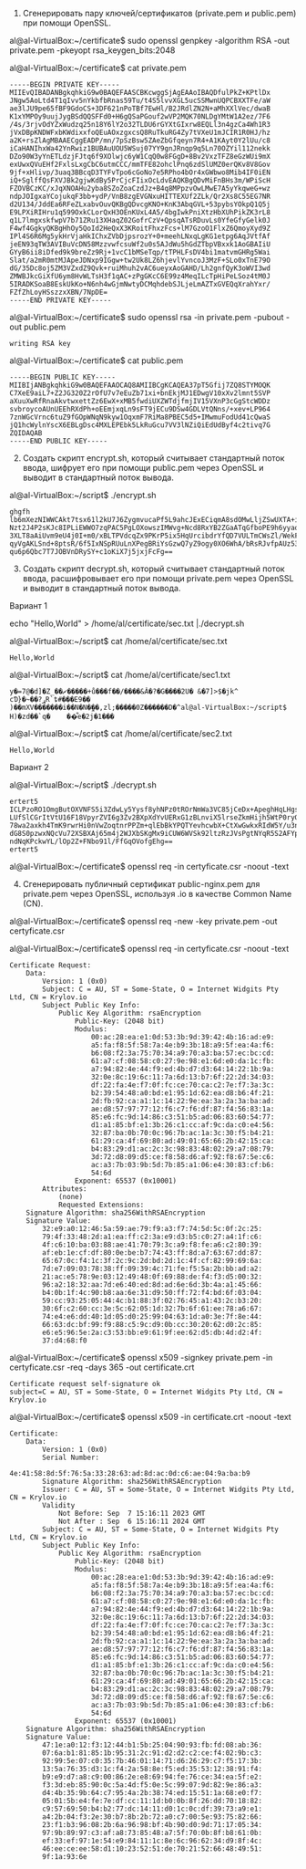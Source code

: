 1. Сгенерировать пару ключей/сертификатов (private.pem и public.pem) при помощи OpenSSL.

al@al-VirtualBox:~/certificate$ sudo openssl genpkey -algorithm RSA -out private.pem -pkeyopt rsa_keygen_bits:2048

al@al-VirtualBox:~/certificate$ cat private.pem 
````
-----BEGIN PRIVATE KEY-----
MIIEvQIBADANBgkqhkiG9w0BAQEFAASCBKcwggSjAgEAAoIBAQDfulPkZ+KPtlDx
JNgw5AoLtd4T1qIvv5nYkbfbRnas59Tu/t4S5lvvXGL5ucSSMwnUQPCBXXTFe/aW
ae3lJU9pe65fBF9GdoCS+3DF621nPoTBf7EwHl/B2JRdlZN2N+aMhXXlVec/dwaB
K1xYMPOy9uujJygBSdQQSFFd0+H6gQSaPGouf2wVP2MQK70NLDgYMtW1A2ez/7F6
/4s/3rjvOdYZxWudzq25n18Y6lY2o32TLDU6rGYXtGIxrw8EQLl3n4gzCa4Wh1R3
jVxDBpKNDWFxbKWdixxfoQEuAOxzgxcsQ8RuTkuRG4Zy7tVXeU1mJCIR1R0HJ/hz
a2K+rsZlAgMBAAECggEADP/mn/7pSzBsw5ZAeZbGfqeyn7R4+A1KAyt0Y2lUu/c8
iCaHANIhxWa42YnRwiz1BUBAuUOU5WSuj07YY9gnJRnqp9q5Ln70OZYil112nekk
DZo90W3yYnETLdzjFJtq6f9XOlwjc6yW1CqQ0w8FGgD+8Bv2VxzTFZ8eGzWUi9mX
exUwxQVuEHf2FxlsLxgCbC6utmCCC/mmTFE82ohclPnq6zdSlUMZ0erQKv8V8Gov
9jf+xHlivp/3uaq3BBcqD3TYFvTpo6cGoNo7e5RPho4bOr4xGWbwo8Mib4IF0iEN
iQ+SglffQsFXVJBk2gjwKdBy5PrCjcFIixOcLdvEAQKBgQDvMiFnBHs3m/WPiScH
FZOVBCzKC/xJqXNOAHu2yba8SZoZoaCzdJz+B4q8MPpzvOwLMwE7A5yYkqweG+wz
ndpJOIgxaYCojukqF3bb+ydP/VnB8zgEVGNxuHITTEXUf2ZLk/Qr2Xs8C55EG7NR
d2U134/JddEa6RFeZLxabvOuvQKBgQDvcgKNO+KnK3AbqGVL+53pybsYOkpQ1Q5j
E9LPXiRIHru1q599OxkCLorQxH3OEnKUxL4A5/4bgIwkPniXtzHbXUhPikZK3rL8
q1L7lmgxskfwpV7b71ZRu13XHaqZ02GofrCzV+QpsqATsRDuvLs0YfeGfyGelk0J
F4wf4GgkyQKBgHhOy5QoId2HeQxX3KRoitFhxzFcs+lM7GzoO1FlxZ6QmoyXyd9Z
IPl4S6R6Mg5ykHrVjaHkIChxZVbDjpsrozY+0+meehLNxqLgKG1etpg6AqJVtfAf
jeEN93qTW3AVIBuVcDN58MzzvwfcsuWf2u0s5AJdWu5hGdZTbpVBxxk1AoGBAIiU
GYyB6ii8iDfed9k9breZz9Rj+1vcC1bMSeTqp/tTPHLFsDV4bi1matvmGHRg5Wai
Slat/a2mR0mtMJApeJDNxp9IGgw+tw2Uk8LZ6hjevlYvncoJ3MzF+SLo0xTnE79O
dG/35Dc8oj5ZM3VZxdZ9Qvk+ruiMhuh2vAC6ueyxAoGAHD/Lh2gnfQyK3oWVI3wd
ZMWBJkcGiXfU6ym8HvWLTsH3f1qAC+zPgGKcC6E99z4MeqILcTpHiPeLSoz4tM0J
5IRADKSoaB8EskUkKo+N6nh4wGjmNwtyDCMqhdebSJLjeLmAZTxGVEQqXrahYxr/
FZfZhLoyHSszzxXBN/7NpDE=
-----END PRIVATE KEY-----
````
al@al-VirtualBox:~/certificate$ sudo openssl rsa -in private.pem -pubout -out public.pem 
````
writing RSA key
````
al@al-VirtualBox:~/certificate$ cat public.pem 
````
-----BEGIN PUBLIC KEY-----
MIIBIjANBgkqhkiG9w0BAQEFAAOCAQ8AMIIBCgKCAQEA37pT5Gfij7ZQ8STYMOQK
C7XeE9aiL7+Z2JG320Z2rOfU7v7eEuZb71xi+bnEkjMJ1EDwgV10xXv2lmnt5SVP
aXuuXwRfRnaAkvtwxettZz6EwX+xMB5fwdiUXZWTdjfmjIV15VXnP3cGgStcWDDz
svbroycoAUnUEEhRXdPh+oEEmjxqLn9sFT9jECu9DSw4GDLVtQNns/+xev+LP964
7znWGcVrnc6tuZ9fGOpWNqN9kyw1OqxmF7RiMa8PBEC5d5+IMwmuFodUd41cQwaS
jQ1hcWylnYscX6EBLgDsc4MXLEPEbk5LkRuGcu7VV3lNZiQiEdUdByf4c2tivq7G
ZQIDAQAB
-----END PUBLIC KEY-----
````
2. Создать скрипт encrypt.sh, который считывает стандартный поток ввода, шифрует его при помощи public.pem через OpenSSL и выводит в стандартный поток вывода.

al@al-VirtualBox:~/script$ ./encrypt.sh 
````
ghgfh
lb6mXezNIWWCAkt7tsx61l2kU7J6ZygmvucaPf5L9ahcJExECiqmA8sdOMwLljZSwUXTA+iNScWY
Nzt2J4P2sKJc8IPLiEWWO7zqPAC5PgLOXowszIMWvg+Ncd8RxYB2ZGaATqGfboPE9h6yyaqJfrJu
3XLT8aAiUvm9eU4j0I+m0/xBLTPVdcqZx9PKrP5ix5HqUrcibdrYfQD7VULTmCWsZl/WekFjPBgm
qyVgAKLSnd+8ptsR/6f5IxNSpRUuLnXPegBRiYsGzwQ7yZ9ogy0XO6WhA/bRsRJvfpAUz53Mhqs4
qu6p6Qbc7T7JOBVnDRySY+c1oKiX7j5jxjFcFg==
````
3. Создать скрипт decrypt.sh, который считывает стандартный поток ввода, расшифровывает его при помощи private.pem через OpenSSL и выводит в стандартный поток вывода.

Вариант 1

echo "Hello,World" > /home/al/certificate/sec.txt |./decrypt.sh

al@al-VirtualBox:~/script$ cat /home/al/certificate/sec.txt
````
Hello,World
````
al@al-VirtualBox:~/script$ cat /home/al/certificate/sec1.txt
````
y�=7@�d]�Z_��ޗ�����+ů���f��/����&Ă�?�G����2U� &�7]>$�jk^
cƊ}�~��?ړR`ȶ#���E9��
)��mXV�������i��N�N�̼��,zl;�����0Z������D�^al@al-VirtualBox:~/script$ H)�zd��`q�	��͋e�2j�1���
````
al@al-VirtualBox:~/script$ cat /home/al/certificate/sec2.txt
````
Hello,World
````

Вариант 2

al@al-VirtualBox:~/script$ ./decrypt.sh 
````
ertert5
ICLPzoRO1OmgButOXVNFS5i3ZdwLy5Yysf8yhNPz0tROrNmWa3VC85jCeDx+ApeghHqLHgsOI+/d
LUfSlCGrItVtU16F18VpyrZVI6g3Zv2BXpXdYvUERxG1zBLnviX5lrseZkmHijh5WtP0ryG3tfTA
78wa2axkh4TmK9rwrHi0nVwZoqtnrPPZm+qlEbBkYPQTYevhcwbX+CtXwGwkxRIdW5Y/u3nnQkEY
dG8S0pzwxNQcVu72XSBXAj65m4j2WJXbSKgMx9iCUW6WVSk92ltzRzJVsPgtNYqR5S2AFYpFSmDg
ndNqKPckwYL/lOp2Z+FNbo91l/FfGqOVofgEhg==
ertert5
````
al@al-VirtualBox:~/certificate$ openssl req -in certyficate.csr -noout -text

4. Сгенерировать публичный сертификат public-nginx.pem для private.pem через OpenSSL, используя <LASTNAME>.io в качестве Common Name (CN).

al@al-VirtualBox:~/certificate$ openssl req -new -key private.pem -out certyficate.csr

al@al-VirtualBox:~/certificate$ openssl req -in certyficate.csr -noout -text
````
Certificate Request:
    Data:
        Version: 1 (0x0)
        Subject: C = AU, ST = Some-State, O = Internet Widgits Pty Ltd, CN = Krylov.io
        Subject Public Key Info:
            Public Key Algorithm: rsaEncryption
                Public-Key: (2048 bit)
                Modulus:
                    00:ac:28:ea:e1:0d:53:3b:9d:39:42:4b:16:ad:e9:
                    a5:fa:f8:5f:58:7a:4e:b9:3b:18:a9:5f:ea:4a:f6:
                    b6:08:f2:3a:75:70:34:a9:70:a3:ba:57:ec:bc:cd:
                    61:a7:cf:08:58:c0:27:9e:98:e1:6d:e0:da:1c:fb:
                    a7:94:82:4e:44:f9:ed:4b:d7:d3:64:14:22:1b:9a:
                    32:0e:8c:19:6c:11:7a:6d:13:b7:6f:22:2d:34:03:
                    df:22:fa:4e:f7:0f:fc:ce:70:ca:c2:7e:f7:3a:3c:
                    b2:39:54:48:a0:bd:e1:95:1d:62:ea:d8:b6:4f:21:
                    2d:fb:92:ca:a1:1c:14:22:9e:ea:3a:2a:3a:ba:ad:
                    ae:d8:57:97:77:12:f6:c7:f6:df:87:f4:56:83:1a:
                    85:e6:fc:9d:14:86:c3:51:b5:ad:06:83:60:54:77:
                    d1:a1:85:bf:e1:3b:26:c1:cc:af:9c:da:c0:e4:56:
                    32:87:ba:0b:70:0c:96:7b:ac:1a:3c:30:f5:b4:21:
                    61:29:ca:4f:69:80:ad:49:01:65:66:2b:42:15:ca:
                    b4:83:29:d1:ac:2c:3c:98:83:48:02:29:a7:08:79:
                    3d:72:d8:09:d5:ce:f8:58:d6:af:92:f8:67:5e:c6:
                    ac:a3:7b:03:9b:5d:7b:85:a1:06:e4:30:83:cf:b6:
                    54:6d
                Exponent: 65537 (0x10001)
        Attributes:
            (none)
            Requested Extensions:
    Signature Algorithm: sha256WithRSAEncryption
    Signature Value:
        32:e9:a0:12:46:5a:59:ae:79:f9:a3:f7:74:5d:5c:0f:2c:25:
        79:4f:33:48:2d:a1:ea:ff:c2:3a:e9:d3:b5:c0:27:a4:1f:c6:
        4f:c6:10:ba:03:88:ae:41:70:79:3c:a9:f8:fe:a6:c2:80:39:
        af:eb:1e:cf:df:80:0e:be:b7:74:43:ff:8d:a7:63:67:dd:87:
        65:67:0c:f4:1c:3f:2c:9c:2d:bd:2d:1c:4f:cf:82:99:69:6a:
        7d:e7:09:03:78:38:ff:09:39:4c:71:fe:f5:5a:2b:bb:ad:a2:
        21:ac:e5:78:9e:03:12:49:48:0f:69:88:de:f4:f3:d5:00:32:
        96:a2:18:32:aa:7d:e6:40:ed:8d:ad:6e:6d:3b:4a:a1:45:66:
        b4:0b:1f:4c:90:b8:aa:6e:31:d9:50:ff:72:f4:bd:6f:03:04:
        59:cc:93:25:05:44:4c:b1:88:3f:02:76:45:a1:43:2c:b3:20:
        30:6f:c2:60:cc:3e:5c:62:05:1d:32:7b:6f:61:ee:78:a6:67:
        74:e4:e6:dd:40:1d:05:d0:25:99:04:63:1d:a0:3e:7f:8e:44:
        66:63:dc:bf:99:f9:88:c5:9c:d9:0b:cc:30:20:62:d0:2c:85:
        e6:e5:96:5e:2a:c3:53:bb:e9:61:9f:ee:62:d5:db:4d:d2:4f:
        37:d4:68:f0
````
al@al-VirtualBox:~/certificate$ openssl x509 -signkey private.pem -in certyficate.csr -req -days 365 -out certificate.crt
````
Certificate request self-signature ok
subject=C = AU, ST = Some-State, O = Internet Widgits Pty Ltd, CN = Krylov.io
````
al@al-VirtualBox:~/certificate$ openssl x509 -in certificate.crt -noout -text

````
Certificate:
    Data:
        Version: 1 (0x0)
        Serial Number:
            4e:41:58:8d:5f:76:5a:33:28:63:ad:8d:ac:0d:c6:ae:04:9a:ba:b9
        Signature Algorithm: sha256WithRSAEncryption
        Issuer: C = AU, ST = Some-State, O = Internet Widgits Pty Ltd, CN = Krylov.io
        Validity
            Not Before: Sep  7 15:16:11 2023 GMT
            Not After : Sep  6 15:16:11 2024 GMT
        Subject: C = AU, ST = Some-State, O = Internet Widgits Pty Ltd, CN = Krylov.io
        Subject Public Key Info:
            Public Key Algorithm: rsaEncryption
                Public-Key: (2048 bit)
                Modulus:
                    00:ac:28:ea:e1:0d:53:3b:9d:39:42:4b:16:ad:e9:
                    a5:fa:f8:5f:58:7a:4e:b9:3b:18:a9:5f:ea:4a:f6:
                    b6:08:f2:3a:75:70:34:a9:70:a3:ba:57:ec:bc:cd:
                    61:a7:cf:08:58:c0:27:9e:98:e1:6d:e0:da:1c:fb:
                    a7:94:82:4e:44:f9:ed:4b:d7:d3:64:14:22:1b:9a:
                    32:0e:8c:19:6c:11:7a:6d:13:b7:6f:22:2d:34:03:
                    df:22:fa:4e:f7:0f:fc:ce:70:ca:c2:7e:f7:3a:3c:
                    b2:39:54:48:a0:bd:e1:95:1d:62:ea:d8:b6:4f:21:
                    2d:fb:92:ca:a1:1c:14:22:9e:ea:3a:2a:3a:ba:ad:
                    ae:d8:57:97:77:12:f6:c7:f6:df:87:f4:56:83:1a:
                    85:e6:fc:9d:14:86:c3:51:b5:ad:06:83:60:54:77:
                    d1:a1:85:bf:e1:3b:26:c1:cc:af:9c:da:c0:e4:56:
                    32:87:ba:0b:70:0c:96:7b:ac:1a:3c:30:f5:b4:21:
                    61:29:ca:4f:69:80:ad:49:01:65:66:2b:42:15:ca:
                    b4:83:29:d1:ac:2c:3c:98:83:48:02:29:a7:08:79:
                    3d:72:d8:09:d5:ce:f8:58:d6:af:92:f8:67:5e:c6:
                    ac:a3:7b:03:9b:5d:7b:85:a1:06:e4:30:83:cf:b6:
                    54:6d
                Exponent: 65537 (0x10001)
    Signature Algorithm: sha256WithRSAEncryption
    Signature Value:
        47:1e:a0:12:f3:12:44:b1:5b:25:04:90:93:fb:fd:08:ab:36:
        07:6a:b1:81:85:1b:95:31:2c:91:d2:d2:c2:ce:f4:02:9b:c3:
        92:99:5e:07:c0:35:7b:46:01:14:71:d6:26:29:c7:f5:17:3b:
        13:5a:76:35:d3:1c:f4:2a:58:8e:f5:ed:35:53:12:38:91:f4:
        b9:e9:d7:a8:c9:00:86:2e:e8:69:94:fe:76:ce:34:ea:5f:e2:
        f3:3d:eb:85:90:0c:5a:4d:f5:0e:5c:99:07:9d:82:9e:86:a3:
        d4:4b:35:9b:64:c7:95:4a:2b:38:74:ed:15:51:1a:68:e0:f7:
        05:01:5b:e4:fe:7e:df:cc:11:1d:b0:0b:8f:26:dd:70:18:82:
        c9:57:69:50:b4:b2:77:dc:14:11:d0:1c:0c:df:39:73:a9:e1:
        a4:2b:04:f3:2e:30:b7:8b:2b:72:a0:c7:00:5e:93:75:82:66:
        23:f1:b3:96:08:2b:6a:96:98:bf:4b:90:d0:9d:71:17:05:34:
        97:9b:89:97:c3:af:a8:73:85:48:a7:5f:70:0b:8f:b8:61:0b:
        ef:33:ef:97:1e:54:e9:84:11:1c:8e:6c:96:62:34:d9:8f:4c:
        46:ee:ce:ee:58:d1:10:23:52:51:de:70:21:52:66:48:49:51:
        9f:1a:93:6e
````
